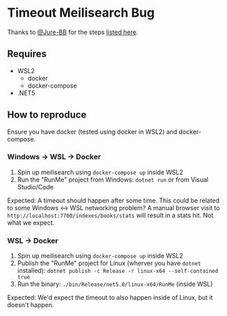 # Timeout Meilisearch Bug

Thanks to [@Jure-BB](https://github.com/Jure-BB) for the steps [listed here](https://github.com/meilisearch/MeiliSearch/issues/1555#issuecomment-923837429).

## Requires
- WSL2
  - docker
  - docker-compose
- .NET5

## How to reproduce
Ensure you have docker (tested using docker in WSL2) and docker-compose.

### Windows -> WSL -> Docker
1) Spin up meilisearch using `docker-compose up` inside WSL2
2) Run the "RunMe" project from Windows: `dotnet run` or from Visual Studio/Code

Expected: A timeout should happen after some time. This could be related to some Windows <-> WSL networking problem?
          A manual browser visit to `http://localhost:7700/indexes/books/stats` will result in a stats hit. Not what we expect.


### WSL -> Docker
1) Spin up meilisearch using `docker-compose up` inside WSL2
2) Publish the "RunMe" project for Linux (wherver you have `dotnet` installed): `dotnet publish -c Release -r linux-x64 --self-contained true`
3) Run the binary: `./bin/Release/net5.0/linux-x64/RunMe` (inside WSL)

Expected: We'd expect the timeout to also happen inside of Linux, but it doesn't happen.